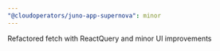 ```yaml
---
"@cloudoperators/juno-app-supernova": minor
---
```


Refactored fetch with ReactQuery and minor UI improvements
